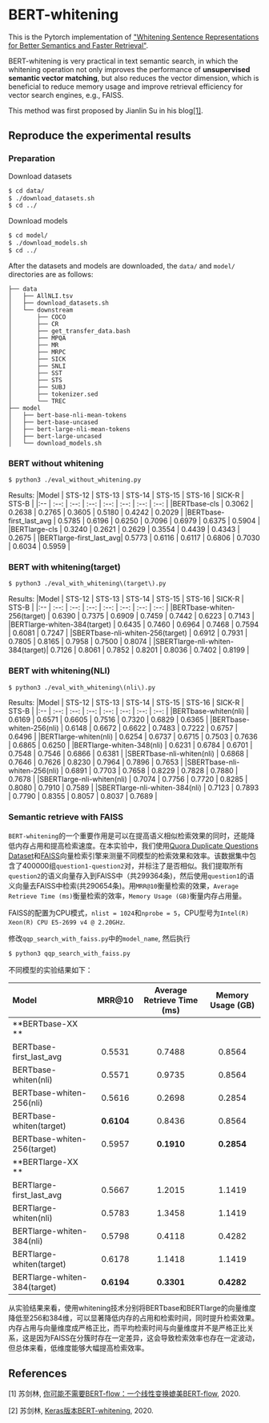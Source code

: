# BERT-whitening

This is the Pytorch implementation of ["Whitening Sentence Representations for Better Semantics and Faster Retrieval"](https://arxiv.org/abs/2103.15316).

BERT-whitening is very practical in text semantic search, in which the whitening operation not only improves the performance of **unsupervised semantic vector matching**, but also reduces the vector dimension, which is beneficial to reduce memory usage and improve retrieval efficiency for vector search engines, e.g., FAISS.

This method was first proposed by Jianlin Su in his blog[\[1\]](https://kexue.fm/archives/8069). 

## Reproduce the experimental results

### Preparation
Download datasets
```sh
$ cd data/
$ ./download_datasets.sh
$ cd ../
```
Download models
```sh
$ cd model/
$ ./download_models.sh
$ cd ../
```

After the datasets and models are downloaded, the ``data/`` and ``model/`` directories are as follows:
```
├── data
│   ├── AllNLI.tsv
│   ├── download_datasets.sh
│   └── downstream
│       ├── COCO
│       ├── CR
│       ├── get_transfer_data.bash
│       ├── MPQA
│       ├── MR
│       ├── MRPC
│       ├── SICK
│       ├── SNLI
│       ├── SST
│       ├── STS
│       ├── SUBJ
│       ├── tokenizer.sed
│       └── TREC
├── model
│   ├── bert-base-nli-mean-tokens
│   ├── bert-base-uncased
│   ├── bert-large-nli-mean-tokens
│   ├── bert-large-uncased
│   └── download_models.sh

```

### BERT without whitening

```sh
$ python3 ./eval_without_whitening.py
```
Results:
|Model                   | STS-12  | STS-13 | STS-14 | STS-15 | STS-16 | SICK-R | STS-B  |
|:--                     | :--:    | :--:   | :--:   | :--:   | :--:   | :--:   | :--:   |
|BERTbase-cls            | 0.3062  | 0.2638 | 0.2765 | 0.3605 | 0.5180 | 0.4242 | 0.2029 |
|BERTbase-first_last_avg | 0.5785  | 0.6196 | 0.6250 | 0.7096 | 0.6979 | 0.6375 | 0.5904 |
|BERTlarge-cls           | 0.3240  | 0.2621 | 0.2629 | 0.3554 | 0.4439 | 0.4343 | 0.2675 |
|BERTlarge-first_last_avg| 0.5773  | 0.6116 | 0.6117 | 0.6806 | 0.7030 | 0.6034 | 0.5959 |

### BERT with whitening(target)
```sh
$ python3 ./eval_with_whitening\(target\).py
```

Results:
|Model                            | STS-12  | STS-13 | STS-14 | STS-15 | STS-16 | SICK-R | STS-B  |
|:--                              | :--:    | :--:   | :--:   | :--:   | :--:   | :--:   | :--:   |
|BERTbase-whiten-256(target)      | 0.6390  | 0.7375 | 0.6909 | 0.7459 | 0.7442 | 0.6223 | 0.7143 |
|BERTlarge-whiten-384(target)     | 0.6435  | 0.7460 | 0.6964 | 0.7468 | 0.7594 | 0.6081 | 0.7247 |
|SBERTbase-nli-whiten-256(target) | 0.6912  | 0.7931 | 0.7805 | 0.8165 | 0.7958 | 0.7500 | 0.8074 |
|SBERTlarge-nli-whiten-384(target)| 0.7126  | 0.8061 | 0.7852 | 0.8201 | 0.8036 | 0.7402 | 0.8199 |

### BERT with whitening(NLI)
```sh
$ python3 ./eval_with_whitening\(nli\).py
```

Results:
|Model                            | STS-12  | STS-13 | STS-14 | STS-15 | STS-16 | SICK-R | STS-B  |
|:--                              | :--:    | :--:   | :--:   | :--:   | :--:   | :--:   | :--:   |
|BERTbase-whiten(nli)             | 0.6169  | 0.6571 | 0.6605 | 0.7516 | 0.7320 | 0.6829 | 0.6365 |
|BERTbase-whiten-256(nli)         | 0.6148  | 0.6672 | 0.6622 | 0.7483 | 0.7222 | 0.6757 | 0.6496 |
|BERTlarge-whiten(nli)            | 0.6254  | 0.6737 | 0.6715 | 0.7503 | 0.7636 | 0.6865 | 0.6250 |
|BERTlarge-whiten-348(nli)        | 0.6231  | 0.6784 | 0.6701 | 0.7548 | 0.7546 | 0.6866 | 0.6381 |
|SBERTbase-nli-whiten(nli)        | 0.6868  | 0.7646 | 0.7626 | 0.8230 | 0.7964 | 0.7896 | 0.7653 |
|SBERTbase-nli-whiten-256(nli)    | 0.6891  | 0.7703 | 0.7658 | 0.8229 | 0.7828 | 0.7880 | 0.7678 |
|SBERTlarge-nli-whiten(nli)       | 0.7074  | 0.7756 | 0.7720 | 0.8285 | 0.8080 | 0.7910 | 0.7589 |
|SBERTlarge-nli-whiten-384(nli)   |  0.7123 | 0.7893 | 0.7790 | 0.8355 | 0.8057 | 0.8037 | 0.7689 |

### Semantic retrieve with FAISS

``BERT-whitening``的一个重要作用是可以在提高语义相似检索效果的同时，还能降低内存占用和提高检索速度。在本实验中，我们使用[Quora Duplicate Questions Dataset](https://data.quora.com/First-Quora-Dataset-Release-Question-Pairs)和[FAISS](https://github.com/facebookresearch/faiss)向量检索引擎来测量不同模型的检索效果和效率。该数据集中包含了400000组``question1-question2``对，并标注了是否相似。我们提取所有``question2``的语义向量存入到FAISS中（共299364条)，然后使用``question1``的语义向量去FAISS中检索(共290654条)。用``MRR@10``衡量检索的效果，``Average Retrieve Time (ms)``衡量检索的效率，``Memory Usage (GB)``衡量内存占用量。

FAISS的配置为CPU模式，``nlist = 1024``和``nprobe = 5``，CPU型号为``Intel(R) Xeon(R) CPU E5-2699 v4 @ 2.20GHz``.

修改``qqp_search_with_faiss.py``中的``model_name``, 然后执行

```sh
$ python3 qqp_search_with_faiss.py
```

不同模型的实验结果如下：

|**Model**                        | **MRR@10** | **Average Retrieve Time (ms)** | **Memory Usage (GB)** | 
|:--                              | :--:       | :--:                           | :--:                  |
|                                   **BERTbase-XX **                                                    |           
|BERTbase-first_last_avg          | 0.5531     | 0.7488                         | 0.8564                |
|BERTbase-whiten(nli)             | 0.5571     | 0.9735                         | 0.8564                |
|BERTbase-whiten-256(nli)         | 0.5616     | 0.2698                         | 0.2854                |
|BERTbase-whiten(target)          | **0.6104** | 0.8436                         | 0.8564                |
|BERTbase-whiten-256(target)      | 0.5957     | **0.1910**                     | **0.2854**            |
|                                  **BERTlarge-XX **                                                    | 
|BERTlarge-first_last_avg         | 0.5667     | 1.2015                         | 1.1419                |
|BERTlarge-whiten(nli)            | 0.5783     | 1.3458                         | 1.1419                |
|BERTlarge-whiten-384(nli)        | 0.5798     | 0.4118                         | 0.4282                |
|BERTlarge-whiten(target)         | 0.6178     | 1.1418                         | 1.1419                |
|BERTlarge-whiten-384(target)     | **0.6194** | **0.3301**                     | **0.4282**            |

从实验结果来看，使用whitening技术分别将BERTbase和BERTlarge的向量维度降低至256和384维，可以显著降低内存的占用和检索时间，同时提升检索效果。内存占用与向量维度成严格正比，而平均检索时间与向量维度并不是严格正比关系，这是因为FAISS在分簇时存在一定差异，这会导致检索效率也存在一定波动，但总体来看，低维度能够大幅提高检索效率。


## References

[1] 苏剑林, [你可能不需要BERT-flow：一个线性变换媲美BERT-flow](https://kexue.fm/archives/8069), 2020.

[2] 苏剑林, [Keras版本BERT-whitening](https://github.com/bojone/BERT-whitening), 2020.
